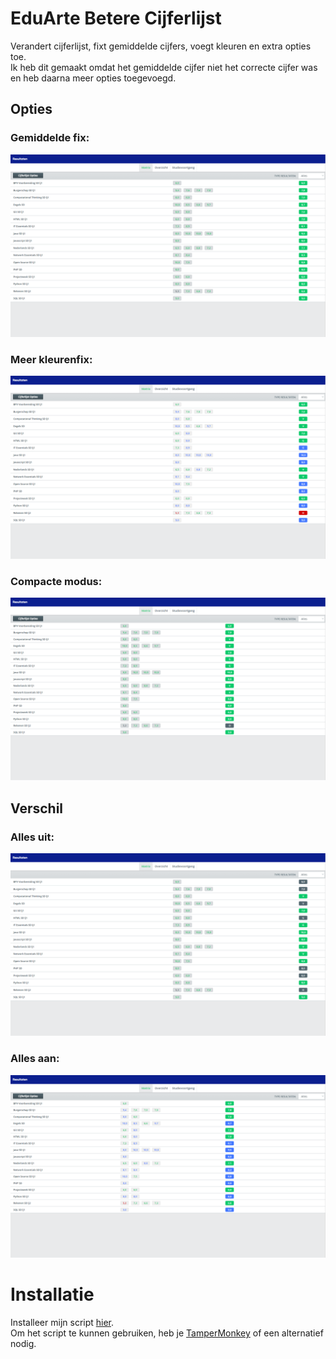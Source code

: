 # EduArte Betere Cijferlijst
Verandert cijferlijst, fixt gemiddelde cijfers, voegt kleuren en extra opties toe.\
Ik heb dit gemaakt omdat het gemiddelde cijfer niet het correcte cijfer was en heb daarna meer opties toegevoegd. 

## Opties
### Gemiddelde fix:
![Gemiddelde fix](img/gemiddelde.png?raw=true "Gemiddelde Fix")

### Meer kleurenfix:
![Meer kleuren](img/kleuren.png?raw=true "Meer kleuren")

### Compacte modus:
![Compacte modus](img/compact.png?raw=true "Compacte modus")


## Verschil
### Alles uit:
![Alles uit](img/alles_uit.png?raw=true "Alles uit")

### Alles aan:
![Alles aan](img/alles_aan.png?raw=true "Alles aan")


# Installatie
Installeer mijn script [hier](https://greasyfork.org/en/scripts/447574-eduarte-betere-cijferlijst).\
Om het script te kunnen gebruiken, heb je [TamperMonkey](https://www.tampermonkey.net/) of een alternatief nodig.